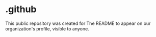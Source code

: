# .github
This public repository was created for The README to appear on our organization's profile, visible to anyone. 
